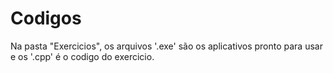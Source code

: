 # Codigos
Na pasta "Exercicios", os arquivos '.exe' são os aplicativos pronto para usar e os '.cpp' é o codigo do exercicio.
